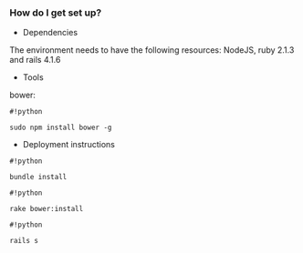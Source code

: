 ### How do I get set up? ###

* Dependencies

The environment needs to have the following resources:
NodeJS, ruby 2.1.3 and rails 4.1.6

* Tools

bower: 
```
#!python

sudo npm install bower -g
```

* Deployment instructions

```
#!python

bundle install
```

```
#!python

rake bower:install
```

```
#!python

rails s

```